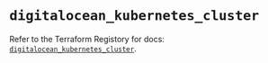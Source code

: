 # `digitalocean_kubernetes_cluster`

Refer to the Terraform Registory for docs: [`digitalocean_kubernetes_cluster`](https://www.terraform.io/docs/providers/digitalocean/r/kubernetes_cluster).
